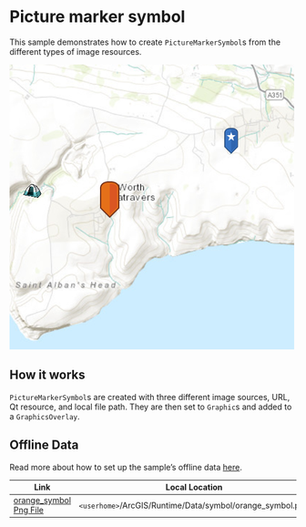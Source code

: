 # Picture marker symbol

This sample demonstrates how to create `PictureMarkerSymbol`s from the
different types of image resources.

![](screenshot.png)

## How it works

`PictureMarkerSymbol`s are created with three different image sources,
URL, Qt resource, and local file path. They are then set to `Graphic`s
and added to a `GraphicsOverlay`.

## Offline Data

Read more about how to set up the sample’s offline data
[here](http://links.esri.com/ArcGISRuntimeQtSamples).

| Link                                                                                                 | Local Location                                             |
| ---------------------------------------------------------------------------------------------------- | ---------------------------------------------------------- |
| [orange\_symbol Png File](https://www.arcgis.com/home/item.html?id=1c95ea3b6e4843cdbd6ae354efb97f0c) | `<userhome>`/ArcGIS/Runtime/Data/symbol/orange\_symbol.png |

